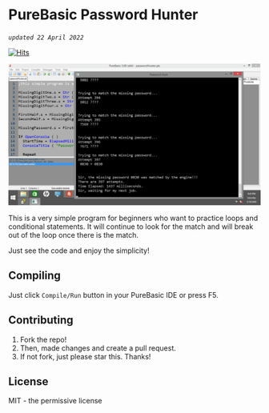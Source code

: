# PureBasic Password Hunter

*`updated 22 April 2022`*

[![Hits](https://hits.seeyoufarm.com/api/count/incr/badge.svg?url=https%3A%2F%2Fgithub.com%2Fxdvrx1%2FPureBasic-Password-Hunter&count_bg=%2379C83D&title_bg=%23555555&icon=&icon_color=%23E7E7E7&title=PAGE+VIEWS&edge_flat=false)](https://hits.seeyoufarm.com)

![picture](resources/picture1.png)

This is a very simple program for beginners who want to practice loops
and conditional statements. It will continue to look for the match
and will break out of the loop once there is the match.

Just see the code and enjoy the simplicity!

## Compiling
Just click `Compile/Run` button in your PureBasic IDE
or press F5.

## Contributing
1. Fork the repo!
2. Then, made changes and create a pull request. 
3. If not fork, just please star this. Thanks! 

## License
MIT - the permissive license
